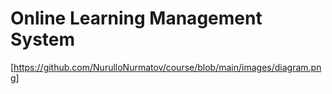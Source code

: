 # Online Learning Management System 
[https://github.com/NurulloNurmatov/course/blob/main/images/diagram.png]
